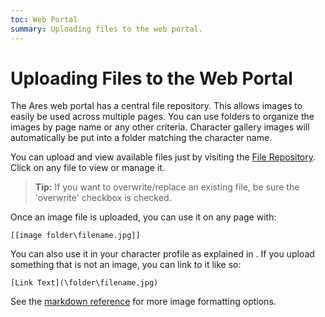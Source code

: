 ```yaml
---
toc: Web Portal
summary: Uploading files to the web portal.
---
```


# Uploading Files to the Web Portal

The Ares web portal has a central file repository.  This allows images to easily be used across multiple pages.   You can use folders to organize the images by page name or any other criteria.  Character gallery images will automatically be put into a folder matching the character name.

You can upload and view available files just by visiting the [File Repository](/files).  Click on any file to view or manage it.

> **Tip:** If you want to overwrite/replace an existing file, be sure the 'overwrite' checkbox is checked.

Once an image file is uploaded, you can use it on any page with:

`[[image folder\filename.jpg]]`  

You can also use it in your character profile as explained in .  If you upload something that is not an image, you can link to it like so:

`[Link Text](\folder\filename.jpg)`

See the <a href="/help/markdown">markdown reference</a> for more image formatting options.</p>